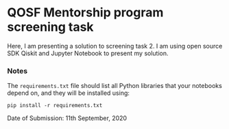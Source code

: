 # QOSF Mentorship program screening task

Here, I am presenting a solution to screening task 2. I am using open source SDK Qiskit and Jupyter Notebook to present my solution.

### Notes

The `requirements.txt` file should list all Python libraries that your notebooks depend on, and they will be installed using:

```
pip install -r requirements.txt
```

Date of Submission: 11th September, 2020
